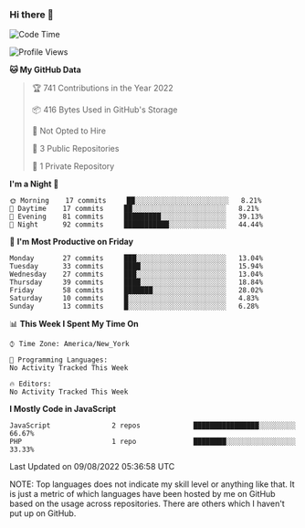 ### Hi there 👋

<!--
**LynxJinxxy/LynxJinxxy** is a ✨ _special_ ✨ repository because its `README.md` (this file) appears on your GitHub profile.

Here are some ideas to get you started:

- 🔭 I’m currently working on ...
- 🌱 I’m currently learning ...
- 👯 I’m looking to collaborate on ...
- 🤔 I’m looking for help with ...
- 💬 Ask me about ...
- 📫 How to reach me: ...
- 😄 Pronouns: ...
- ⚡ Fun fact: ...
-->

<!--START_SECTION:waka-->
![Code Time](http://img.shields.io/badge/Code%20Time-0%20secs-blue)

![Profile Views](http://img.shields.io/badge/Profile%20Views-0-blue)

**🐱 My GitHub Data** 

> 🏆 741 Contributions in the Year 2022
 > 
> 📦 416 Bytes Used in GitHub's Storage 
 > 
> 🚫 Not Opted to Hire
 > 
> 📜 3 Public Repositories 
 > 
> 🔑 1 Private Repository 
 > 
**I'm a Night 🦉** 

```text
🌞 Morning    17 commits     ██░░░░░░░░░░░░░░░░░░░░░░░   8.21% 
🌆 Daytime    17 commits     ██░░░░░░░░░░░░░░░░░░░░░░░   8.21% 
🌃 Evening    81 commits     █████████░░░░░░░░░░░░░░░░   39.13% 
🌙 Night      92 commits     ███████████░░░░░░░░░░░░░░   44.44%

```
📅 **I'm Most Productive on Friday** 

```text
Monday       27 commits     ███░░░░░░░░░░░░░░░░░░░░░░   13.04% 
Tuesday      33 commits     ████░░░░░░░░░░░░░░░░░░░░░   15.94% 
Wednesday    27 commits     ███░░░░░░░░░░░░░░░░░░░░░░   13.04% 
Thursday     39 commits     ████░░░░░░░░░░░░░░░░░░░░░   18.84% 
Friday       58 commits     ███████░░░░░░░░░░░░░░░░░░   28.02% 
Saturday     10 commits     █░░░░░░░░░░░░░░░░░░░░░░░░   4.83% 
Sunday       13 commits     █░░░░░░░░░░░░░░░░░░░░░░░░   6.28%

```


📊 **This Week I Spent My Time On** 

```text
⌚︎ Time Zone: America/New_York

💬 Programming Languages: 
No Activity Tracked This Week

🔥 Editors: 
No Activity Tracked This Week

```

**I Mostly Code in JavaScript** 

```text
JavaScript               2 repos             ████████████████░░░░░░░░░   66.67% 
PHP                      1 repo              ████████░░░░░░░░░░░░░░░░░   33.33%

```



 Last Updated on 09/08/2022 05:36:58 UTC
<!--END_SECTION:waka-->
NOTE: Top languages does not indicate my skill level or anything like that. It is just a metric of which languages have been hosted by me on GitHub based on the usage across repositories. There are others which I haven't put up on GitHub.
